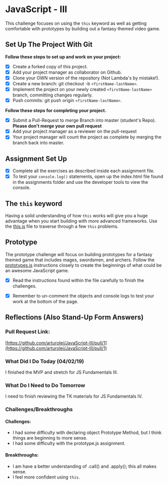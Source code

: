 # JavaScript - III

This challenge focuses on using the `this` keyword as well as getting comfortable with prototypes by building out a fantasy themed video game.

## Set Up The Project With Git

**Follow these steps to set up and work on your project:**

* [X] Create a forked copy of this project.
* [X] Add your project manager as collaborator on Github.
* [X] Clone your OWN version of the repository (Not Lambda's by mistake!).
* [X] Create a new branch: git checkout -b `<firstName-lastName>`.
* [X] Implement the project on your newly created `<firstName-lastName>` branch, committing changes regularly.
* [X] Push commits: git push origin `<firstName-lastName>`.

**Follow these steps for completing your project.**

* [X] Submit a Pull-Request to merge <firstName-lastName> Branch into master (student's  Repo). **Please don't merge your own pull request**
* [X] Add your project manager as a reviewer on the pull-request
* [X] Your project manager will count the project as complete by merging the branch back into master.

## Assignment Set Up

* [X] Complete all the exercises as described inside each assignment file.
* [X] To test your `console.log()` statements, open up the index.html file found in the assignments folder and use the developer tools to view the console.  

## The `this` keyword

Having a solid understanding of how `this` works will give you a huge advantage when you start building with more advanced frameworks. Use the [this.js](assignments/this.js) file to traverse through a few `this` problems.

## Prototype

The prototype challenge will focus on building prototypes for a fantasy themed game that includes mages, swordsmen, and archers.  Follow the [prototypes.js](assignments/this.js) instructions closely to create the beginnings of what could be an awesome JavaScript game.

* [X] Read the instructions found within the file carefully to finish the challenges.
* [X] Remember to un-comment the objects and console logs to test your work at the bottom of the page.


## Reflections (Also Stand-Up Form Answers)

### Pull Request Link: 
[https://github.com/arturolei/JavaScript-III/pull/1](https://github.com/arturolei/JavaScript-III/pull/1)

### What Did I Do Today (04/02/19)
I finished the MVP and stretch for JS Fundamentals III. 

### What Do I Need to Do Tomorrow
I need to finish reviewing the TK materials for JS Fundamentals IV. 

### Challenges/Breakthroughs
#### Challenges:
- I had some difficulty with declaring object Prototype Method, but I think things are beginning to more sense. 
- I had some difficulty with the prototype.js assignment.

#### Breakthroughs:
- I am have a better understanding of .call() and .apply(); this all makes sense. 
- I feel more confident using `this`. 



